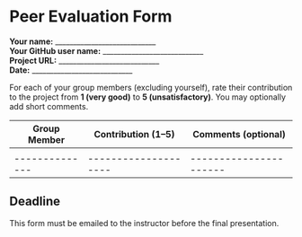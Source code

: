 # Peer Evaluation Form

**Your name:** ____________________________  
**Your GitHub user name:** ____________________________  
**Project URL:** ____________________________  
**Date:** ____________________________

For each of your group members (excluding yourself), rate their contribution to the project from **1 (very good)** to **5 (unsatisfactory)**. You may optionally add short comments.

| Group Member | Contribution (1–5) | Comments (optional) |
|--------------|--------------------|----------------------|
|              |                    |                      |                               
|--------------|--------------------|----------------------|


## Deadline

This form must be emailed to the instructor before the final presentation.
